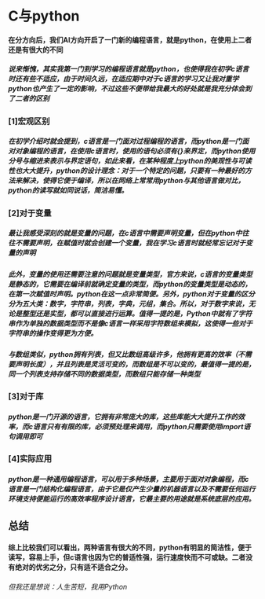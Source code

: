 # C与python

#### 在分方向后，我们AI方向开启了一门新的编程语言，就是python，在使用上二者还是有很大的不同

##### 说来惭愧，其实我第一门到学习的编程语言就是python，也使得我在初学c语言时还有些不适应，由于时间久远，在适应期中对于c语言的学习又让我对重学python也产生了一定的影响，不过这些不便带给我最大的好处就是我充分体会到了二者的区别

### [1]宏观区别

##### 在初学介绍时就会提到，c语言是一门面对过程编程的语言，而python是一门面对对象编程的语言，在使用c语言时，使用的语句必须有{}来界定，而python使用分号与缩进来表示与界定语句，如此来看，在某种程度上python的美观性与可读性也大大提升，python的设计理念：对于一个特定的问题，只要有一种最好的方法来解决，使得它便于编译，所以在网络上常常用python与其他语言做对比，python的读写就如同说话，简洁易懂。

### [2]对于变量

##### 最让我感受深刻的就是变量的问题，在c语言中需要声明变量，但在python中往往不需要声明，在赋值时就会创建一个变量，我在学习c语言时就经常忘记对于变量的声明

##### 此外，变量的使用还需要注意的问题就是变量类型，官方来说，c语言的变量类型是静态的，它需要在编译前就确定变量的类型，而python的变量类型是动态的，在第一次赋值时声明。python在这一点非常简便。另外，python对于变量的区分分为五大类：数字，字符串，列表，字典，元组，集合。所以，对于数字来说，无论是整型还是实型，都可以直接进行运算。值得一提的是，Python中就有了字符串作为单独的数据类型而不是像c语言一样采用字符数组来模拟，这使得一些对于字符串的操作变得更为方便。

##### 与数组类似，python拥有列表，但又比数组高级许多，他拥有更高的效率（不需要声明长度），并且列表是灵活可变的，而数组是不可以变的，最值得一提的是，同一个列表支持存储不同的数据类型，而数组只能存储一种类型

### [3]对于库

##### python是一门开源的语言，它拥有非常庞大的库，这些库能大大提升工作的效率，而c语言只有有限的库，必须预处理来调用，而python只需要使用import语句调用即可

### [4]实际应用

##### python是一种通用编程语言，可以用于多种场景，主要用于面对对象编程，而c语言是一门结构化编程语言，由于它是仅产生少量的机器语言以及不需要任何运行环境支持便能运行的高效率程序设计语言，它最主要的用途就是系统底层的应用。

## 总结

#### 综上比较我们可以看出，两种语言有很大的不同，python有明显的简洁性，便于读写，容易上手，但c语言也因为它的普适性强，运行速度快而不可或缺。二者没有绝对的优劣之分，只有适不适合之分。

###### 	但我还是想说：人生苦短，我用Python

